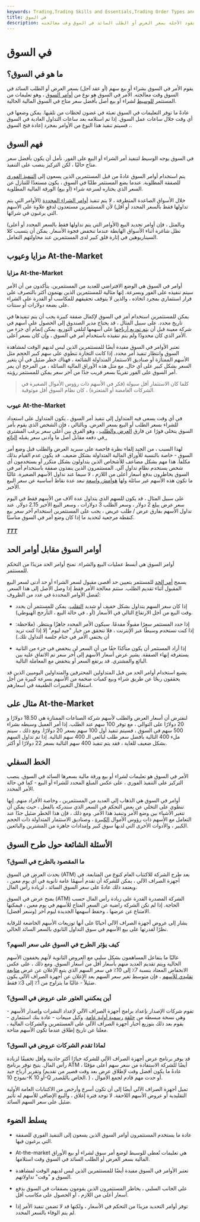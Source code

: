 ```yaml
---
keywords: Trading,Trading Skills and Essentials,Trading Order Types and Processes,Trading Skills,Trading Orders
title: في السوق
description: يقوم الأمر في السوق بشراء أو بيع الأسهم أو العقود الآجلة بسعر العرض أو الطلب السائد في السوق وقت معالجته.
---
```


# في السوق
## ما هو في السوق؟

يقوم الأمر في السوق بشراء أو بيع سهم (أو عقد آجل) بسعر العرض أو الطلب السائد في السوق وقت معالجته. الأمر في السوق هو نوع من [أوامر السوق](/marketorder) ، وهو تعليمات من المستثمر [للوسيط](/broker) لشراء أو بيع أصل بأفضل سعر متاح في السوق المالية الحالية.

عادةً ما توفر التعليمات في السوق تعبئة في غضون لحظات من تلقيها. يمكن وضعها في أي وقت خلال ساعات عمل السوق. إذا تم استلامه بعد ساعات التداول العادية في السوق ، فسيتم تنفيذ هذا النوع من الأوامر بمجرد إعادة فتح السوق.

## فهم السوق

في السوق يوجه الوسيط لتنفيذ أمر الشراء أو البيع على الفور. نأمل أن يكون بأفضل سعر متاح حاليًا ، لكن التركيز ينصب على التنفيذ.

يتم استخدام أوامر السوق عادةً من قبل المستثمرين الذين يسعون إلى [التنفيذ الفوري](/execution) للصفقة المطلوبة. عندما يضع المستثمر طلبًا في السوق ، يكون مستعدًا للتنازل عن السعر الذي يختاره لسرعة شراء (أو بيع) الورقة المالية المطلوبة.

خلال الأسواق الصاعدة المتطرفة ، لا يتم تنفيذ [أوامر الشراء المحددة](/buy-limit-order) (الأوامر التي يتم تداولها فقط بالسعر المحدد أو أقل) لأن المستثمرين مستعدون لدفع علاوة على الأسهم التي يرغبون في شرائها.

وبالمثل ، فإن أوامر تحديد البيع (الأوامر التي يتم تداولها فقط بالسعر المحدد أو أعلى) تظل شاغرة أثناء الأسواق الهابطة عندما تنخفض فجوة الأسعار. يمكن أن يتسبب كلا السيناريوهين في إثارة قلق كبير لدى المستثمرين عند محاولتهم التعامل.

## مزايا وعيوب At-the-Market

### مزايا At-the-Market

أوامر في السوق هي الوضع الافتراضي للعديد من المستثمرين. يتأكدون من أن الأمر سيتم تنفيذه على الفور وبسرعة. إنها مثالية للمستثمرين الذين يهتمون أكثر بالتصرف على قرار استثماري بمجرد اتخاذه ، والذين لا يتوقف تحقيقهم للمكاسب أو القدرة على الشراء على بضعة دولارات أو سنتات.

يمكن للمستثمرين استخدام أمر في السوق لإكمال صفقة كبيرة يجب أن يتم تنفيذها في تاريخ محدد. على سبيل المثال ، قد يحتاج مدير الصندوق إلى الحصول على أسهم في شركة معينة قبل أن [يتم توزيع أرباحها](/ex-dividend) على أسهمها لتلقي التوزيع. يمكن إتمام أي جزء من الأمر الذي كان محدودًا ولم يتم تنفيذه باستخدام أمر في السوق ، وإن كان بسعر أعلى.

تعتبر الأوامر في السوق مفيدة أيضًا للمستثمرين الذين ليس لديهم الوقت لمشاهدة السوق وانتظار تنفيذ أمر محدد. إذا كانت التجارة تنطوي على سهم كبير الحجم مثل الأسهم الممتازة أو صناديق الاستثمار المتداولة الشائعة ، فهناك خطر ضئيل في أن يتغير السعر بشكل كبير على أي حال. مع مثل هذه الأوراق المالية السائلة ، من المرجح أن يمر أمر السوق على الفور تقريبًا بسعر قريب جدًا من آخر سعر يمكن للمستثمر رؤيته.

> كلما كان الاستثمار أقل سيولة (فكر في الأسهم ذات رؤوس الأموال الصغيرة في الشركات الغامضة أو المتعثرة) ، كان نظام السوق أقل موثوقية.

>

### عيوب At-the-Market

في أي وقت يسعى فيه المتداول إلى تنفيذ أمر السوق ، يكون المتداول على استعداد للشراء بسعر الطلب أو البيع بسعر العرض. وبالتالي ، فإن الشخص الذي يقوم بأمر السوق يتخلى فورًا عن فارق [العرض والطلب](/bid-askspread) ، وهو الفرق بين أعلى سعر يرغب المشتري في دفعه مقابل أصل ما وأدنى سعر يقبله [البائع .](/seller)

لهذا السبب ، من الجيد إلقاء نظرة فاحصة على سبريد العرض والطلب قبل وضع أمر السوق - خاصة بالنسبة للأوراق المالية المتداولة بشكل ضعيف. قد يكون عدم القيام بذلك مكلفا. هذا مهم بشكل مضاعف للأشخاص الذين يتداولون بشكل متكرر أو يستخدمون أي شخص يستخدم نظام تداول آلي. المستثمرون الذين ينفذون صفقة باستخدام أمر في السوق يخاطرون بدفع أسعار أعلى من اللازم ، لا سيما عند تداول الأسهم الصغيرة. غالبًا ما تكون هذه الأسهم غير سائلة ولها [هوامش واسعة](/spread) تبعد عدة نقاط أساسية عن سعر البيع الأخير.

على سبيل المثال ، قد يكون للسهم الذي يتداول عدة آلاف من الأسهم فقط في اليوم سعر عرض يبلغ 2 دولار ، وسعر الطلب 3 دولارات ، وسعر البيع الأخير 2.15 دولار. عند تداول الأسهم بفارق عرض / طلب عريض ، يجب على المستثمرين استخدام آخر سعر بيع كنقطة مرجعية لتحديد ما إذا كان وضع أمر في السوق مناسبًا.

<h5> <a href=""> TTT </a> </h5>

## أوامر السوق مقابل أوامر الحد

أوامر السوق هي أبسط عمليات البيع والشراء. تمنح أوامر الحد مزيدًا من التحكم للمستثمر.

يسمح [أمر الحد](/limitorder) للمستثمر بتعيين حد أقصى مقبول لسعر الشراء أو حد أدنى لسعر البيع المقبول أثناء تقديم الطلب. ستتم معالجة الأمر فقط إذا وصل الأصل إلى هذا السعر. تُفضل الأوامر المحددة في عدد من الظروف:

- إذا كان سعر السهم يتداول بشكل خفيف أو شديد [التقلب](/volatility). يمكن للمستثمر أن يحدد وقت البيع من أجل الارتفاع التالي في الأسعار (أو ، في حالة البيع ، التأرجح الهبوطي).

- إذا حدد المستثمر سعرًا مقبولًا مقدمًا. سيكون الأمر المحدد جاهزًا وينتظر. (ملاحظة: إذا كنت تستخدم وسيطًا عبر الإنترنت ، فلا تتحقق من خيار "جيد ليوم" إلا إذا كنت تريد أن يختفي الأمر في ختام جلسة التداول تلك.)

- إذا أراد المستثمر أن يكون متأكدًا حقًا من أن السعر لن ينخفض في جزء من الثانية يستغرقه إنهاء الصفقة. يشير عرض أسعار الأسهم إلى آخر سعر تم الاتفاق عليه بين البائع والمشتري. قد يرتفع السعر أو ينخفض مع المعاملة التالية.

يشيع استخدام أوامر الحد من قبل المتداولين المحترفين والمتداولين اليوميين الذين قد يحققون ربحًا عن طريق شراء وبيع كميات ضخمة من الأسهم بسرعة كبيرة من أجل استغلال التغييرات الطفيفة في أسعارهم.

## مثال على At-the-Market

لنفترض أن أسعار العرض والطلب لأسهم شركة الصناعات الممتازة هي 18.50 دولارًا و 20 دولارًا على التوالي ، مع توفر 100 سهم عند الطلب. إذا أمر العميل وسيطه بشراء 500 سهم في السوق ، فسيتم تنفيذ أول 100 سهم بسعر 20 دولارًا. ومع ذلك ، سيتم ملء 400 التالية بأفضل سعر طلب لبائعي الـ 400 سهم التالية. إذا تم تداول السهم بشكل ضعيف للغاية ، فقد يتم تنفيذ 400 سهم التالية بسعر 22 دولارًا أو أكثر.

## الخط السفلي

الأمر في السوق هو تعليمات لشراء أو بيع ورقة مالية بسعرها السائد في السوق. ينصب التركيز على التنفيذ الفوري ، على عكس المبلغ المحدد للشراء أو البيع - كما في حالة الأمر المحدد.

أوامر في السوق هي الذهاب إلى العديد من المستثمرين ، وخاصة الأفراد منهم. إنها تنطوي على التخلي عن بعض التحكم في السعر الذي ستدركه بالفعل ، حيث يمكن أن تتغير الأشياء بين وضع الأمر وتنفيذ هذا الأمر. ومع ذلك ، فإن هذا الخطر ضئيل جدًا عند التعامل مع الأسهم ذات رؤوس الأموال [الكبيرة](/large-cap) ، وصناديق الاستثمار المتداولة ذات الحجم الكبير ، والأدوات الأخرى التي لديها سوق كبير وإمدادات جاهزة من المشترين والبائعين.

## الأسئلة الشائعة حول طرح السوق

### ما المقصود بالطرح في السوق؟

يحدث العرض في السوق (ATM) بعد طرح الشركة للاكتتاب العام كنوع من المتابعة. في أجهزة الصراف الآلي ، يمكن للشركة أن تقدم أسهمًا عامة ثانوية في أي يوم معين ، ويعتمد ذلك عادةً على سعر السوق السائد ، لزيادة رأس المال.

يمنح عرض في السوق (ATM) الشركة المصدرة القدرة على زيادة رأس المال حسب الحاجة. إذا لم تكن الشركة راضية عن السعر المتاح للأسهم في يوم معين ، فيمكنها الامتناع عن عرضها ، وحفظ أسهمها الجديدة ليوم آخر (وسعر أفضل).

يشار إلى عروض أجهزة الصراف الآلي أحيانًا على أنها توزيعات الأسهم الخاضعة للرقابة نظرًا لقدرتها على بيع الأسهم في سوق التداول الثانوي بالسعر السائد الحالي.

### كيف يؤثر الطرح في السوق على سعر السهم؟

غالبًا ما يتفاعل المساهمون بشكل سلبي مع العروض الثانوية لأنهم يخففون الأسهم الحالية ويتم تقديم العديد منهم بأسعار أقل من أسعار السوق. ومع ذلك ، على عكس الانخفاض المعتاد بنسبة 7٪ إلى 10٪ في سعر السهم الذي يتبع الإعلان عن عرض [متابعة تقليدي للأسهم](/fpo) ، فإن متوسط تغير سعر السهم بعد الإعلان عن أجهزة الصراف الآلي يكون ضئيلاً - غالبًا ما يتراوح من 1٪ إلى 3٪ فقط.

### أين يمكنني العثور على عروض في السوق؟

تقوم شركات الإصدار بإعداد برامج أجهزة الصراف الآلي لإعداد النشرات وإصدار الأسهم - وهي نسخة مبسطة من [حلقة](/ipo) [رسمية أولية عامة](/ipo). وكيل مبيعات - عادة بنك استثماري - يقوم بعد ذلك بتوزيع أخبار أجهزة الصراف الآلي على المستثمرين والشركات المالية ، معلنا عن تاريخ إطلاق عندما تكون الأسهم متاحة.

### لماذا تقدم الشركات عروض في السوق؟

قد يوفر برنامج عرض أجهزة الصراف الآلي للشركة خيارًا أكثر جاذبية وأقل تخفيفًا لزيادة رأس المال. يتيح توفر برنامج ATM أيضًا للشركة الاستفادة من سعر سهم أعلى مؤقتًا ، وتقرير أرباح جيد (عادةً ما يكون أفضل وقت لإطلاق عرض بعد وقت قصير من تقديم نموذج 10-K أو 10-Q الخاص بالمُصدر. ) ، أو حدث مهم قادم لجمع الأموال.

تميل أجهزة الصراف الآلي أيضًا إلى أن تكون أسرع وأرخص من الاكتتابات العامة الأولية التقليدية أو عروض الأسهم اللاحقة. لا توجد فترة إغلاق ، والبيع الإضافي للأسهم له تأثير ضئيل على سعر السهم السائد.

## يسلط الضوء

- عادة ما يستخدم المستثمرون أوامر السوق الذين يسعون إلى التنفيذ الفوري للصفقة التي يرغبون فيها.

- At-the-market هي تعليمات تُعطى للوسيط لوضع أمر سوق لشراء أو بيع الأوراق المالية بسعر العرض أو الطلب السائد في السوق وقت استلامها.

- تعتبر الأوامر في السوق مفيدة أيضًا للمستثمرين الذين ليس لديهم الوقت لمشاهدة السوق و "وقت" تداولاتهم.

- على الجانب السلبي ، يخاطر المستثمرون الذين يقومون بصفقات في السوق بدفع أسعار أعلى من اللازم ، أو الحصول على مكاسب أقل.

- توفر أوامر التحديد مزيدًا من التحكم في الأسعار ، ولكنها قد لا تضمن تنفيذ الأمر إذا لم يتم الوفاء بالسعر المحدد.

